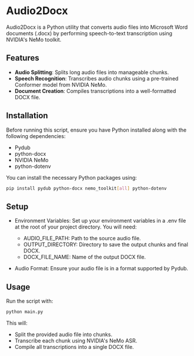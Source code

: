 # Audio2Docx

Audio2Docx is a Python utility that converts audio files into Microsoft Word documents (.docx) by performing speech-to-text transcription using NVIDIA's NeMo toolkit.

## Features

- **Audio Splitting**: Splits long audio files into manageable chunks.
- **Speech Recognition**: Transcribes audio chunks using a pre-trained Conformer model from NVIDIA NeMo.
- **Document Creation**: Compiles transcriptions into a well-formatted DOCX file.

## Installation

Before running this script, ensure you have Python installed along with the following dependencies:
- Pydub
- python-docx
- NVIDIA NeMo
- python-dotenv

You can install the necessary Python packages using:
```bash
pip install pydub python-docx nemo_toolkit[all] python-dotenv
```

## Setup
- Environment Variables: Set up your environment variables in a .env file at the root of your project directory. You will need:
  - AUDIO_FILE_PATH: Path to the source audio file.
  - OUTPUT_DIRECTORY: Directory to save the output chunks and final DOCX.
  - DOCX_FILE_NAME: Name of the output DOCX file.

- Audio Format: Ensure your audio file is in a format supported by Pydub.

## Usage
Run the script with:
```bash
python main.py
```
This will:

  - Split the provided audio file into chunks.
  - Transcribe each chunk using NVIDIA's NeMo ASR.
  - Compile all transcriptions into a single DOCX file.

